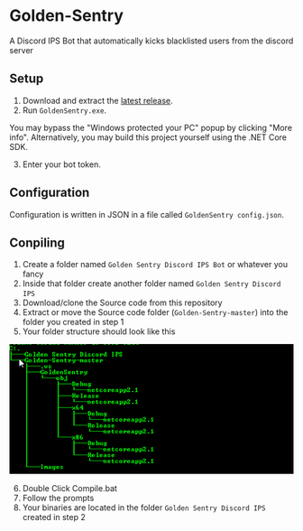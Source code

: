 # Golden-Sentry
A Discord IPS Bot that automatically kicks blacklisted users from the discord server 

## Setup

1. Download and extract the [latest release](https://github.com/GhostNaix/Golden-Sentry/releases).
2. Run `GoldenSentry.exe`.

You may bypass the "Windows protected your PC" popup by clicking "More info". Alternatively, you may build this project yourself using the .NET Core SDK.

3. Enter your bot token.

## Configuration

Configuration is written in JSON in a file called `GoldenSentry config.json`.

## Conpiling
1. Create a folder named `Golden Sentry Discord IPS Bot` or whatever you fancy
2. Inside that folder create another folder named `Golden Sentry Discord IPS`
3. Download/clone the Source code from this repository
4. Extract or move the Source code folder (`Golden-Sentry-master`) into the folder you created in step 1
5. Your folder structure should look like this

![Folder Structure](https://github.com/GhostNaix/Golden-Sentry/blob/master/Images/Folder%20Structure.png)

6. Double Click Compile.bat
7. Follow the prompts
8. Your binaries are located in the folder `Golden Sentry Discord IPS` created in step 2
